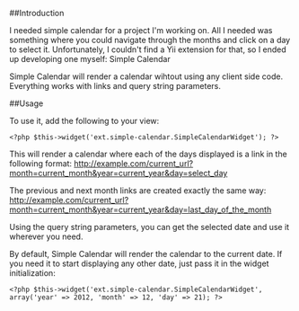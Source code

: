 ##Introduction

I needed simple calendar for a project I'm working on. All I needed was something 
where you could navigate through the months and click on a day to select it. 
Unfortunately, I couldn't find a Yii extension for that, so I ended up 
developing one myself: Simple Calendar

Simple Calendar will render a calendar wihtout using any client side code. 
Everything works with links and query string parameters.

##Usage

To use it, add the following to your view:

    <?php $this->widget('ext.simple-calendar.SimpleCalendarWidget'); ?>

This will render a calendar where each of the days displayed is a link in the following format:
http://example.com/current_url?month=current_month&year=current_year&day=select_day

The previous and next month links are created exactly the same way:
http://example.com/current_url?month=current_month&year=current_year&day=last_day_of_the_month

Using the query string parameters, you can get the selected date and use it wherever you need.

By default, Simple Calendar will render the calendar to the current date. If you 
need it to start displaying any other date, just pass it in the widget initialization:

    <?php $this->widget('ext.simple-calendar.SimpleCalendarWidget', array('year' => 2012, 'month' => 12, 'day' => 21); ?>
